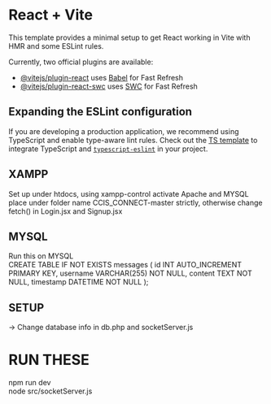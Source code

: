 # React + Vite

This template provides a minimal setup to get React working in Vite with HMR and some ESLint rules.

Currently, two official plugins are available:

- [@vitejs/plugin-react](https://github.com/vitejs/vite-plugin-react/blob/main/packages/plugin-react/README.md) uses [Babel](https://babeljs.io/) for Fast Refresh
- [@vitejs/plugin-react-swc](https://github.com/vitejs/vite-plugin-react-swc) uses [SWC](https://swc.rs/) for Fast Refresh

## Expanding the ESLint configuration

If you are developing a production application, we recommend using TypeScript and enable type-aware lint rules. Check out the [TS template](https://github.com/vitejs/vite/tree/main/packages/create-vite/template-react-ts) to integrate TypeScript and [`typescript-eslint`](https://typescript-eslint.io) in your project.

## XAMPP
Set up under htdocs, using xampp-control activate Apache and MYSQL
place under folder name CCIS_CONNECT-master strictly, otherwise change fetch() in Login.jsx and Signup.jsx

## MYSQL 
Run this on MYSQL  
CREATE TABLE IF NOT EXISTS messages (
  id INT AUTO_INCREMENT PRIMARY KEY,
  username VARCHAR(255) NOT NULL,
  content TEXT NOT NULL,
  timestamp DATETIME NOT NULL
);

## SETUP
-> Change database info in db.php and socketServer.js 
# RUN THESE  
npm run dev  
node src/socketServer.js  
